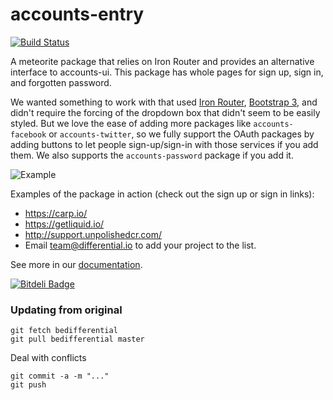 # accounts-entry

[![Build Status](https://travis-ci.org/Differential/accounts-entry.png)](https://travis-ci.org/Differential/accounts-entry)

A meteorite package that relies on Iron Router and provides an
alternative interface to accounts-ui.  This package has whole pages for sign up, sign in, and forgotten password.

We wanted something to work with that used [Iron Router](https://github.com/EventedMind/iron-router),
[Bootstrap 3](https://github.com/mangasocial/meteor-bootstrap-3), and didn't require the forcing of
the dropdown box that didn't seem to be easily styled. But we love the ease of adding more packages like `accounts-facebook` or `accounts-twitter`, so we fully support the OAuth packages by adding buttons to let people sign-up/sign-in with those services if you add them.  We also supports the `accounts-password` package if you add it.

![Example](http://github.differential.io/accounts-entry/images/Example.png)

Examples of the package in action (check out the sign up or sign in
links):

* https://carp.io/
* https://getliquid.io/
* http://support.unpolishedcr.com/
* Email team@differential.io to add your project to the list.

See more in our [documentation](http://github.differential.io/accounts-entry/).

[![Bitdeli Badge](https://d2weczhvl823v0.cloudfront.net/BeDifferential/accounts-entry/trend.png)](https://bitdeli.com/free "Bitdeli Badge")


### Updating from original

    git fetch bedifferential
    git pull bedifferential master

Deal with conflicts

    git commit -a -m "..."
    git push

